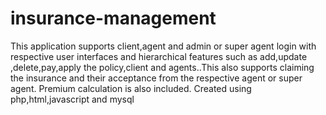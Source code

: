 # insurance-management
This application supports client,agent and admin or super agent login with respective user interfaces and hierarchical features such as add,update ,delete,pay,apply the policy,client and agents..This also supports claiming the insurance and their acceptance from the respective agent or super agent. Premium calculation is also included. Created using php,html,javascript and mysql
